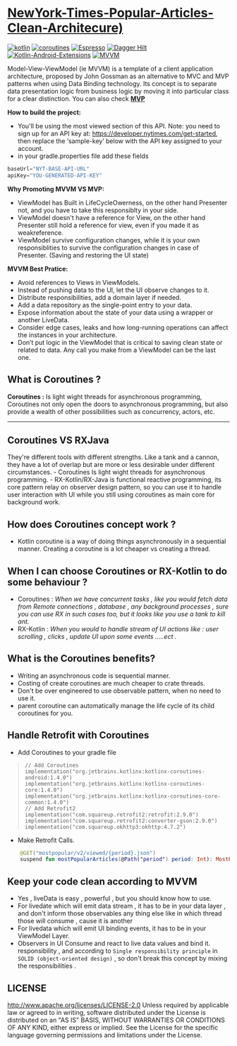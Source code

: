 # [NewYork-Times-Popular-Articles-Clean-Architecure)](https://github.com/etman55/nyt-clean-architecure)


[![kotlin](https://img.shields.io/badge/Kotlin-1.4.xxx-brightgreen.svg)](https://kotlinlang.org/)  [![coroutines](https://img.shields.io/badge/coroutines-asynchronous-red.svg)](https://kotlinlang.org/docs/reference/coroutines-overview.html)   [![Espresso](https://img.shields.io/badge/Espresso-testing-lightgrey.svg)](https://developer.android.com/training/testing/espresso/)  [![Dagger Hilt](https://img.shields.io/badge/Dagger-2.xx-orange.svg)](https://dagger.dev/hilt/)  [![Kotlin-Android-Extensions ](https://img.shields.io/badge/Kotlin--Android--Extensions-plugin-red.svg)](https://kotlinlang.org/docs/tutorials/android-plugin.html) [![MVVM ](https://img.shields.io/badge/Clean--Code-MVVM-brightgreen.svg)](https://github.com/googlesamples/android-architecture)

Model-View-ViewModel (ie MVVM) is a template of a client application architecture, proposed by John Gossman as an alternative to MVC and MVP patterns when using Data Binding technology. Its concept is to separate data presentation logic from business logic by moving it into particular class for a clear distinction.
You can also check [**MVP**](https://github.com/ahmedeltaher/Android-MVP-Architecture)

**How to build the project:**
- You'll be using the most viewed section of this API.
  Note: you need to sign up for an API key at: https://developer.nytimes.com/get-started,
  then replace the ‘sample-key’ below with the API key assigned to your account.
- in your gradle.properties file add these fields



```kotlin
baseUrl="NYT-BASE-API-URL"
apiKey="YOU-GENERATED-API-KEY"
```



**Why Promoting MVVM VS MVP:**
- ViewModel has Built in LifeCycleOwerness, on the other hand Presenter not, and you have to take this responsiblty in your side.
- ViewModel doesn't have a reference for View, on the other hand Presenter still hold a reference for view, even if you made it as weakreference.
- ViewModel survive configuration changes, while it is your own responsiblities to survive the configuration changes in case of Presenter. (Saving and restoring the UI state)

**MVVM Best Pratice:**
- Avoid references to Views in ViewModels.
- Instead of pushing data to the UI, let the UI observe changes to it.
- Distribute responsibilities, add a domain layer if needed.
- Add a data repository as the single-point entry to your data.
- Expose information about the state of your data using a wrapper or another LiveData.
- Consider edge cases, leaks and how long-running operations can affect the instances in your architecture.
- Don’t put logic in the ViewModel that is critical to saving clean state or related to data. Any call you make from a ViewModel can be the last one.


**What is Coroutines ?**
-------------------

 **Coroutines :**
Is light wight threads for asynchronous programming, Coroutines not only open the doors to
asynchronous programming, but also provide a wealth of other possibilities such as concurrency, actors, etc.

----------

**Coroutines VS RXJava**
-------------------
They're different tools with different strengths. Like a tank and a cannon, they have a lot of overlap but are more or less desirable under different circumstances.
        - Coroutines Is light wight threads for asynchronous programming.
        - RX-Kotlin/RX-Java is functional reactive programming, its core pattern relay on
        observer design pattern, so you can use it to handle user interaction with UI while you
        still using coroutines as main core for background work.

**How does Coroutines concept work ?**
------------
 - Kotlin coroutine is a way of doing things asynchronously in a sequential manner. Creating a coroutine is a lot cheaper vs creating a thread.


**When I can choose Coroutines or RX-Kotlin to do some behaviour ?**
--------------------------
 - Coroutines : *When we have concurrent tasks , like you would fetch data from Remote connections
 , database , any background processes , sure you can use RX in such cases too, but it looks like
  you use a tank to kill ant.*
 - RX-Kotlin : *When you would to handle stream of UI actions like : user scrolling , clicks ,
 update UI upon some events .....ect .*


**What is the Coroutines benefits?**
-----------------------------

 - Writing an asynchronous code is sequential manner.
 - Costing of create coroutines are much cheaper to crate threads.
 - Don't be over engineered to use observable pattern, when no need to use it.
 - parent coroutine can automatically manage the life cycle of its child coroutines for you.


**Handle Retrofit with Coroutines**
-----------------------------

 - Add Coroutines to your gradle file

>     // Add Coroutines
>     implementation("org.jetbrains.kotlinx:kotlinx-coroutines-android:1.4.0")
>     implementation("org.jetbrains.kotlinx:kotlinx-coroutines-core:1.4.0")
>     implementation("org.jetbrains.kotlinx:kotlinx-coroutines-core-common:1.4.0")
>     // Add Retrofit2
>     implementation("com.squareup.retrofit2:retrofit:2.9.0")
>     implementation("com.squareup.retrofit2:converter-gson:2.9.0")
>     implementation("com.squareup.okhttp3:okhttp:4.7.2")


 - Make Retrofit Calls.


```kotlin
    @GET("mostpopular/v2/viewed/{period}.json")
    suspend fun mostPopularArticles(@Path("period") period: Int): MostPopularArticlesResponse
```




**Keep your code clean according to MVVM**
-----------------------------
 - Yes , liveData is easy , powerful , but you should know how to use.
 - For livedate which will emit data stream , it has to be in your
   data layer , and don't inform those observables any thing else like
   in which thread those will consume , cause it is another
 - For livedata which will emit UI binding events, it has to be in your ViewModel Layer.
 - Observers in UI Consume and react to live data values and bind it.
   responsibility , and according to `Single responsibility principle`
  in `SOLID (object-oriented design)` , so don't break this concept by
   mixing the responsibilities .

## LICENSE
 http://www.apache.org/licenses/LICENSE-2.0
Unless required by applicable law or agreed to in writing, software
distributed under the License is distributed on an "AS IS" BASIS,
WITHOUT WARRANTIES OR CONDITIONS OF ANY KIND, either express or implied.
See the License for the specific language governing permissions and
limitations under the License.

